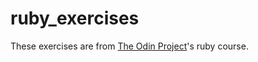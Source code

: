 # ruby_exercises

These exercises are from [The Odin Project](https://www.theodinproject.com/paths/full-stack-ruby-on-rails/courses/ruby)'s ruby course.
